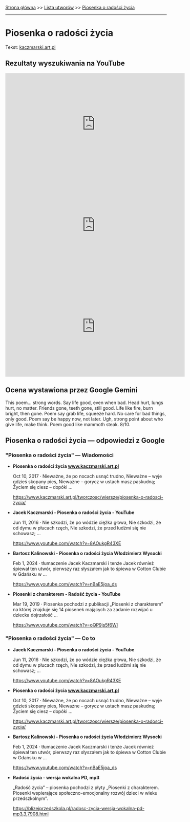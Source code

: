 [Strona główna](../index.md) >> [Lista utworów](../list.md) >> [Piosenka o radości życia](425.md)

---

# Piosenka o radości życia

Tekst: [kaczmarski.art.pl](https://www.kaczmarski.art.pl/tworczosc/wiersze/piosenka-o-radosci-zycia/)

## Rezultaty wyszukiwania na YouTube

<iframe width="560" height="315" src="https://www.youtube.com/embed/8AOukgR43XE?si=IdontcarewhotheIRSsendsImnotpayingtaxes" title="YouTube video player" frameborder="0" allow="accelerometer; autoplay; clipboard-write; encrypted-media; gyroscope; picture-in-picture; web-share" referrerpolicy="strict-origin-when-cross-origin" allowfullscreen></iframe>

<iframe width="560" height="315" src="https://www.youtube.com/embed/uAB3GS0E_m4?si=IdontcarewhotheIRSsendsImnotpayingtaxes" title="YouTube video player" frameborder="0" allow="accelerometer; autoplay; clipboard-write; encrypted-media; gyroscope; picture-in-picture; web-share" referrerpolicy="strict-origin-when-cross-origin" allowfullscreen></iframe>

<iframe width="560" height="315" src="https://www.youtube.com/embed/DC_ZwpVWPCQ?si=IdontcarewhotheIRSsendsImnotpayingtaxes" title="YouTube video player" frameborder="0" allow="accelerometer; autoplay; clipboard-write; encrypted-media; gyroscope; picture-in-picture; web-share" referrerpolicy="strict-origin-when-cross-origin" allowfullscreen></iframe>

## Ocena wystawiona przez Google Gemini

This poem... strong words. Say life good, even when bad. Head hurt, lungs hurt, no matter. Friends gone, teeth gone, still good. Life like fire, burn bright, then gone. Poem say grab life, squeeze hard. No care for bad things, only good. Poem say be happy now, not later. Ugh, strong point about who give life, make think. Poem good like mammoth steak. 8/10.


## Piosenka o radości życia — odpowiedzi z Google

### "Piosenka o radości życia" — Wiadomości

- **Piosenka o radości życia www.kaczmarski.art.pl**

    Oct 10, 2017  ·  Nieważne, że po nocach usnąć trudno, Nieważne – wyje gdzieś skopany pies, Nieważne – gorycz w ustach masz paskudną; Życiem się ciesz – dopóki ... 

   <https://www.kaczmarski.art.pl/tworczosc/wiersze/piosenka-o-radosci-zycia/>
- **Jacek Kaczmarski - Piosenka o radości życia - YouTube**

    Jun 11, 2016  ·  Nie szkodzi, że po wódzie ciężka głowa, Nie szkodzi, że od dymu w płucach rzęch, Nie szkodzi, że przed ludźmi się nie schowasz; ... 

   <https://www.youtube.com/watch?v=8AOukgR43XE>
- **Bartosz Kalinowski - Piosenka o radości życia Włodzimierz Wysocki**

    Feb 1, 2024  ·  tłumaczenie Jacek Kaczmarski i tenże Jacek również śpiewał ten utwór, pierwszy raz słyszałem jak to śpiewa w Cotton Clubie w Gdańsku w ... 

   <https://www.youtube.com/watch?v=nBaE5joa_ds>
- **Piosenki z charakterem - Radość życia - YouTube**

    Mar 19, 2019  ·  Piosenka pochodzi z publikacji „Piosenki z charakterem” na której znajduje się 14 piosenek mających za zadanie rozwijać u dziecka dojrzałość ... 

   <https://www.youtube.com/watch?v=oQP9js5f6WI>

### "Piosenka o radości życia" — Co to

- **Jacek Kaczmarski - Piosenka o radości życia - YouTube**

    Jun 11, 2016  ·  Nie szkodzi, że po wódzie ciężka głowa, Nie szkodzi, że od dymu w płucach rzęch, Nie szkodzi, że przed ludźmi się nie schowasz; ... 

   <https://www.youtube.com/watch?v=8AOukgR43XE>
- **Piosenka o radości życia www.kaczmarski.art.pl**

    Oct 10, 2017  ·  Nieważne, że po nocach usnąć trudno, Nieważne – wyje gdzieś skopany pies, Nieważne – gorycz w ustach masz paskudną; Życiem się ciesz – dopóki ... 

   <https://www.kaczmarski.art.pl/tworczosc/wiersze/piosenka-o-radosci-zycia/>
- **Bartosz Kalinowski - Piosenka o radości życia Włodzimierz Wysocki**

    Feb 1, 2024  ·  tłumaczenie Jacek Kaczmarski i tenże Jacek również śpiewał ten utwór, pierwszy raz słyszałem jak to śpiewa w Cotton Clubie w Gdańsku w ... 

   <https://www.youtube.com/watch?v=nBaE5joa_ds>
- **Radość życia - wersja wokalna PD, mp3**

    „Radość życia” – piosenka pochodzi z płyty „Piosenki z charakterem. Piosenki wspierające społeczno-emocjonalny rozwój dzieci w wieku przedszkolnym”. 

   <https://blizejprzedszkola.pl/radosc-zycia-wersja-wokalna-pd-mp3,3,7908.html>

